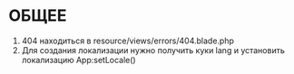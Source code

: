 # ОБЩЕЕ

1. 404 находиться в resource/views/errors/404.blade.php
2. Для создания локализации нужно получить куки lang и установить локализацию App:setLocale()

